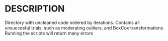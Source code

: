 # DESCRIPTION
Directory with uncleaned code ordered by iterations.
Contains all unsuccesful trials, such as moderating outliers, and BoxCox transformations 
Running the scripts will return many errors
